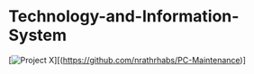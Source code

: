 # Technology-and-Information-System

[![Project X](https://img.shields.io/badge/Go_to-Project_X-blue?style=for-the-badge)][(https://github.com/nrathrhabs/PC-Maintenance)]
